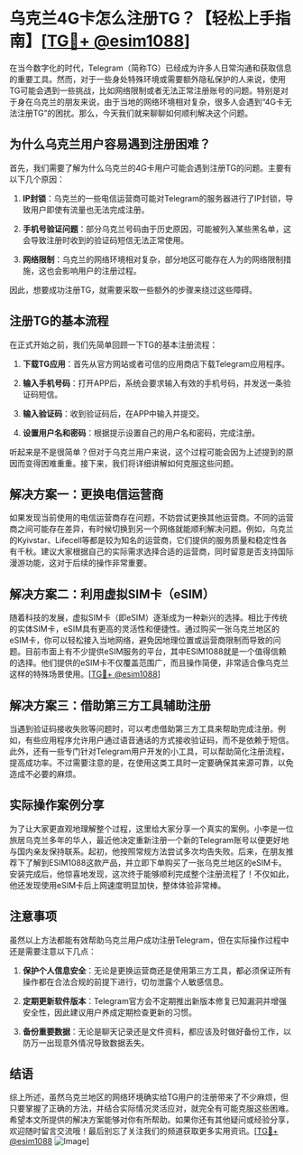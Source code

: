 # 乌克兰4G卡怎么注册TG？【轻松上手指南】[[TG💪+ @esim1088](https://t.me/s/esim1088)]

在当今数字化的时代，Telegram（简称TG）已经成为许多人日常沟通和获取信息的重要工具。然而，对于一些身处特殊环境或需要额外隐私保护的人来说，使用TG可能会遇到一些挑战，比如网络限制或者无法正常注册账号的问题。特别是对于身在乌克兰的朋友来说，由于当地的网络环境相对复杂，很多人会遇到“4G卡无法注册TG”的困扰。那么，今天我们就来聊聊如何顺利解决这个问题。

## 为什么乌克兰用户容易遇到注册困难？

首先，我们需要了解为什么乌克兰的4G卡用户可能会遇到注册TG的问题。主要有以下几个原因：

1. **IP封锁**：乌克兰的一些电信运营商可能对Telegram的服务器进行了IP封锁，导致用户即使有流量也无法完成注册。
   
2. **手机号验证问题**：部分乌克兰号码由于历史原因，可能被列入某些黑名单，这会导致注册时收到的验证码短信无法正常使用。

3. **网络限制**：乌克兰的网络环境相对复杂，部分地区可能存在人为的网络限制措施，这也会影响用户的注册过程。

因此，想要成功注册TG，就需要采取一些额外的步骤来绕过这些障碍。

## 注册TG的基本流程

在正式开始之前，我们先简单回顾一下TG的基本注册流程：

1. **下载TG应用**：首先从官方网站或者可信的应用商店下载Telegram应用程序。
   
2. **输入手机号码**：打开APP后，系统会要求输入有效的手机号码，并发送一条验证码短信。

3. **输入验证码**：收到验证码后，在APP中输入并提交。

4. **设置用户名和密码**：根据提示设置自己的用户名和密码，完成注册。

听起来是不是很简单？但对于乌克兰用户来说，这个过程可能会因为上述提到的原因而变得困难重重。接下来，我们将详细讲解如何克服这些问题。

## 解决方案一：更换电信运营商

如果发现当前使用的电信运营商存在问题，不妨尝试更换其他运营商。不同的运营商之间可能存在差异，有时候切换到另一个网络就能顺利解决问题。例如，乌克兰的Kyivstar、Lifecell等都是较为知名的运营商，它们提供的服务质量和稳定性各有千秋。建议大家根据自己的实际需求选择合适的运营商，同时留意是否支持国际漫游功能，这对于后续的操作非常重要。

## 解决方案二：利用虚拟SIM卡（eSIM）

随着科技的发展，虚拟SIM卡（即eSIM）逐渐成为一种新兴的选择。相比于传统的实体SIM卡，eSIM具有更高的灵活性和便捷性。通过购买一张乌克兰地区的eSIM卡，你可以轻松接入当地网络，避免因地理位置或运营商限制而导致的问题。目前市面上有不少提供eSIM服务的平台，其中ESIM1088就是一个值得信赖的选择。他们提供的eSIM卡不仅覆盖范围广，而且操作简便，非常适合像乌克兰这样的特殊场景使用。[[TG💪+ @esim1088](https://t.me/s/esim1088)]

## 解决方案三：借助第三方工具辅助注册

当遇到验证码接收失败等问题时，可以考虑借助第三方工具来帮助完成注册。例如，有些应用程序允许用户通过语音通话的方式接收验证码，而不是依赖于短信。此外，还有一些专门针对Telegram用户开发的小工具，可以帮助简化注册流程，提高成功率。不过需要注意的是，在使用这类工具时一定要确保其来源可靠，以免造成不必要的麻烦。

## 实际操作案例分享

为了让大家更直观地理解整个过程，这里给大家分享一个真实的案例。小李是一位旅居乌克兰多年的华人，最近他决定重新注册一个新的Telegram账号以便更好地与国内亲友保持联系。起初，他按照常规方法尝试多次均告失败。后来，在朋友推荐下了解到ESIM1088这款产品，并立即下单购买了一张乌克兰地区的eSIM卡。安装完成后，他惊喜地发现，这次终于能够顺利完成整个注册流程了！不仅如此，他还发现使用eSIM卡后上网速度明显加快，整体体验非常棒。

## 注意事项

虽然以上方法都能有效帮助乌克兰用户成功注册Telegram，但在实际操作过程中还是需要注意以下几点：

1. **保护个人信息安全**：无论是更换运营商还是使用第三方工具，都必须保证所有操作都在合法合规的前提下进行，切勿泄露个人敏感信息。
   
2. **定期更新软件版本**：Telegram官方会不定期推出新版本修复已知漏洞并增强安全性，因此建议用户养成定期检查更新的习惯。
   
3. **备份重要数据**：无论是聊天记录还是文件资料，都应该及时做好备份工作，以防万一出现意外情况导致数据丢失。

## 结语

综上所述，虽然乌克兰地区的网络环境确实给TG用户的注册带来了不少麻烦，但只要掌握了正确的方法，并结合实际情况灵活应对，就完全有可能克服这些困难。希望本文所提供的解决方案能够对你有所帮助。如果你还有其他疑问或经验分享，欢迎随时留言交流哦！最后别忘了关注我们的频道获取更多实用资讯。[[TG💪+ @esim1088](https://t.me/s/esim1088) ![Image](https://i.postimg.cc/4NQfJmqS/Snipaste-2025-05-13-00-14-12.png)]